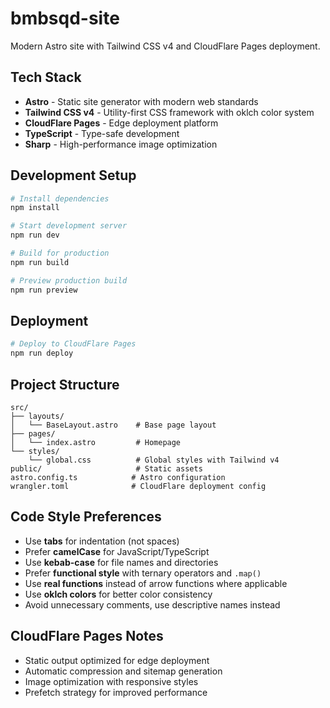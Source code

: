 # bmbsqd-site

Modern Astro site with Tailwind CSS v4 and CloudFlare Pages deployment.

## Tech Stack

- **Astro** - Static site generator with modern web standards
- **Tailwind CSS v4** - Utility-first CSS framework with oklch color system
- **CloudFlare Pages** - Edge deployment platform
- **TypeScript** - Type-safe development
- **Sharp** - High-performance image optimization

## Development Setup

```bash
# Install dependencies
npm install

# Start development server
npm run dev

# Build for production
npm run build

# Preview production build
npm run preview
```

## Deployment

```bash
# Deploy to CloudFlare Pages
npm run deploy
```

## Project Structure

```
src/
├── layouts/
│   └── BaseLayout.astro    # Base page layout
├── pages/
│   └── index.astro         # Homepage
└── styles/
    └── global.css          # Global styles with Tailwind v4
public/                     # Static assets
astro.config.ts            # Astro configuration
wrangler.toml              # CloudFlare deployment config
```

## Code Style Preferences

- Use **tabs** for indentation (not spaces)
- Prefer **camelCase** for JavaScript/TypeScript
- Use **kebab-case** for file names and directories
- Prefer **functional style** with ternary operators and `.map()`
- Use **real functions** instead of arrow functions where applicable
- Use **oklch colors** for better color consistency
- Avoid unnecessary comments, use descriptive names instead

## CloudFlare Pages Notes

- Static output optimized for edge deployment
- Automatic compression and sitemap generation
- Image optimization with responsive styles
- Prefetch strategy for improved performance